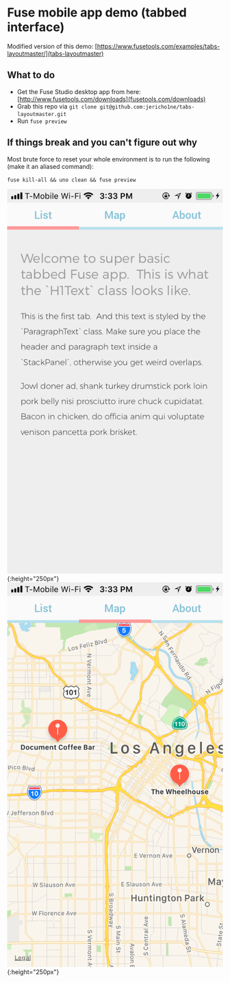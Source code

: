 # Fuse mobile app demo (tabbed interface)
Modified version of this demo:  [https://www.fusetools.com/examples/tabs-layoutmaster/](tabs-layoutmaster)

## What to do
* Get the Fuse Studio desktop app from here: [http://www.fusetools.com/downloads](fusetools.com/downloads)
* Grab this repo via `git clone git@github.com:jericho1ne/tabs-layoutmaster.git`
* Run `fuse preview`

## If things break and you can't figure out why
Most brute force to reset your whole environment is to run the following (make it an aliased command):
```
fuse kill-all && uno clean && fuse preview
```

![Tabbed app example](/_screenshots/screen-01.png){:height="250px"}
![MapView](/_screenshots/screen-02.png){:height="250px"}
